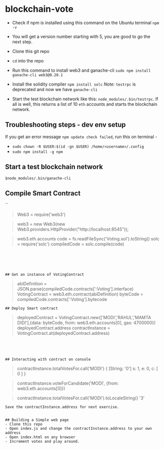 # blockchain-vote
- Check if npm is installed using this command on the Ubuntu terminal `npm -v`
- You will get a version number starting with 5, you are good to go the next step.
- Clone this git repo 
- `cd` into the repo

- Run this command to install web3 and ganache-cli `sudo npm install ganache-cli web3@0.20.1`
- Install the solidity compiler `npm install solc`
*Note:* `testrpc` is deprecated and now we have `ganache-cli`
- Start the test blockchain network like this: `node_modules/.bin/testrpc`. If all is well, this returns a list of 10 `eth` accounts and starts the blockchain network.

## Troubleshooting steps - dev env setup
If you get an error message `npm update check failed`, run this on terminal - 
  - `sudo chown -R $USER:$(id -gn $USER) /home/<username>/.config`
  - `sudo npm install -g npm`

##  Start a test blockchain network

`$node_modules/.bin/ganache-cli`

##  Compile Smart Contract
``
> Web3 = require('web3')

> web3 = new Web3(new Web3.providers.HttpProvider("http://localhost:8545"));

> web3.eth.accounts
> code = fs.readFileSync('Voting.sol').toString()
>solc = require('solc')
> compiledCode = solc.compile(code)
```





## Get an instance of VotingContract
```
> abiDefinition = JSON.parse(compiledCode.contracts[':Voting'].interface)
> VotingContract = web3.eth.contract(abiDefinition)
> byteCode = compiledCode.contracts[':Voting'].bytecode
```
## Deploy Smart contract
```
> deployedContract = VotingContract.new(['MODI','RAHUL','MAMTA DIDI'],{data: byteCode, from: web3.eth.accounts[0], gas: 4700000})
> deployedContract.address
> contractInstance = VotingContract.at(deployedContract.address)

```




## Interacting with contract on console
```
>contractInstance.totalVotesFor.call('MODI')
{ [String: '0'] s: 1, e: 0, c: [ 0 ] }

>contractInstance.voteForCandidate('MODI', {from: web3.eth.accounts[0]})

>contractInstance.totalVotesFor.call('MODI').toLocaleString()
'3'
```
Save the contractInstance.address for next exercise.


## Building a Simple web page
- Clone this repo
- Open index.js and change the contractInstance.address to your own address
- Open index.html on any browser
- Increment votes and play around.

